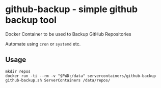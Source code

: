 github-backup - simple github backup tool
=========================================

Docker Container to be used to Backup GitHub Repositories

Automate using `cron` or `systemd` etc.

## Usage

```
mkdir repos
docker run -ti --rm -v "$PWD:/data" servercontainers/github-backup github-backup.sh ServerContainers /data/repos/
```
